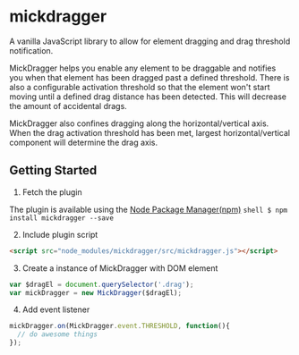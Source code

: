 # mickdragger

A vanilla JavaScript library to allow for element dragging and drag threshold notification.

MickDragger helps you enable any element to be draggable and notifies you when that element has been dragged past a defined threshold.  There is also a configurable activation threshold so that the element won't start moving until a defined drag distance has been detected.  This will decrease the amount of accidental drags.

MickDragger also confines dragging along the horizontal/vertical axis.  When the drag activation threshold has been met, largest horizontal/vertical component will determine the drag axis.

## Getting Started

1. Fetch the plugin

  The plugin is available using the [Node Package Manager(npm)](https://www.npmjs.com/package/mickdragger)
    ```shell
    $ npm install mickdragger --save
    ```

2. Include plugin script
  
  ```html
  <script src="node_modules/mickdragger/src/mickdragger.js"></script>
  ```

3. Create a instance of MickDragger with DOM element

  ```javascript
  var $dragEl = document.querySelector('.drag');
  var mickDragger = new MickDragger($dragEl);
  ```

4.  Add event listener

  ```javascript
  mickDragger.on(MickDragger.event.THRESHOLD, function(){
    // do awesome things
  });
  ```